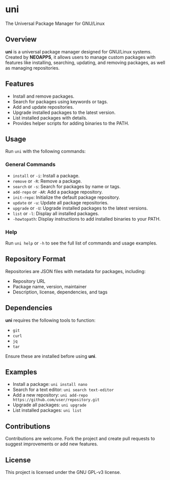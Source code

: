 # uni
The Universal Package Manager for GNU/Linux

## Overview
**uni** is a universal package manager designed for GNU/Linux systems. Created by **NEOAPPS**, it allows users to manage custom packages with features like installing, searching, updating, and removing packages, as well as managing repositories.

## Features
- Install and remove packages.
- Search for packages using keywords or tags.
- Add and update repositories.
- Upgrade installed packages to the latest version.
- List installed packages with details.
- Provides helper scripts for adding binaries to the PATH.

## Usage
Run `uni` with the following commands:

### General Commands
- `install` or `-i`: Install a package.
- `remove` or `-R`: Remove a package.
- `search` or `-s`: Search for packages by name or tags.
- `add-repo` or `-AR`: Add a package repository.
- `init-repo`: Initialize the default package repository.
- `update` or `-u`: Update all package repositories.
- `upgrade` or `-U`: Upgrade installed packages to the latest versions.
- `list` or `-l`: Display all installed packages.
- `-howtopath`: Display instructions to add installed binaries to your PATH.

### Help
Run `uni help` or `-h` to see the full list of commands and usage examples.

## Repository Format
Repositories are JSON files with metadata for packages, including:
- Repository URL
- Package name, version, maintainer
- Description, license, dependencies, and tags

## Dependencies
**uni** requires the following tools to function:
- `git`
- `curl`
- `jq`
- `tar`

Ensure these are installed before using **uni**.

## Examples
- Install a package:
  `uni install nano`
- Search for a text editor:
  `uni search text-editor`
- Add a new repository:
  `uni add-repo https://github.com/user/repository.git`
- Upgrade all packages:
  `uni upgrade`
- List installed packages:
  `uni list`

## Contributions
Contributions are welcome. Fork the project and create pull requests to suggest improvements or add new features.

## License
This project is licensed under the GNU GPL-v3 license.
